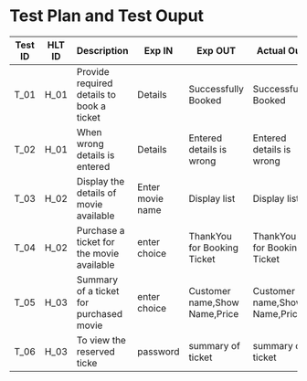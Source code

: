 # Test Plan and Test Ouput

| **Test ID** | **HLT ID** | **Description**                                              | **Exp IN** | **Exp OUT** | **Actual Out** |**PASS/FAIL**  |    
|-------------|-----|--------------------------------------------------------------|------------|-------------|----------------|------------------|
|  T_01|H_01| Provide required details to book a ticket| Details | Successfully Booked | Successfully Booked| PASS |
|  T_02|H_01| When wrong details is entered| Details|  Entered details is wrong | Entered details is wrong | PASS |
|  T_03|H_02|Display the  details of movie available|  Enter movie name | Display list | Display list | PASS |
|  T_04|H_02| Purchase a ticket for the movie available | enter choice | ThankYou for Booking Ticket | ThankYou for Booking Ticket| PASS |
|  T_05|H_03|  Summary of a ticket for purchased movie| enter choice | Customer name,Show Name,Price | Customer name,Show Name,Price| PASS |
|  T_06|H_03|To view the reserved ticke |password| summary of ticket|summary of ticket | PASS |


